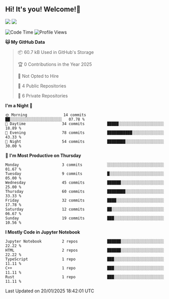 ## Hi! It's you! Welcome!👋
<p align="left">
  <img src="https://github-readme-stats.vercel.app/api/top-langs/?username=Shanshuimei&theme=transparent&hide_border=true" />
  <img src="https://github-readme-stats.vercel.app/api/wakatime?username=Shanshuimei&theme=transparent&hide_border=true&layout=compact&langs_count=22" />
</p>

<!--START_SECTION:waka-->

![Code Time](http://img.shields.io/badge/Code%20Time-35%20hrs%205%20mins-blue)
![Profile Views](http://img.shields.io/badge/Profile%20Views-77-blue)

**🐱 My GitHub Data** 

> 📦 60.7 kB Used in GitHub's Storage 
 > 
> 🏆 0 Contributions in the Year 2025
 > 
> 🚫 Not Opted to Hire
 > 
> 📜 4 Public Repositories 
 > 
> 🔑 6 Private Repositories 
 > 
**I'm a Night 🦉** 

```text
🌞 Morning                14 commits          ██░░░░░░░░░░░░░░░░░░░░░░░   07.78 % 
🌆 Daytime                34 commits          █████░░░░░░░░░░░░░░░░░░░░   18.89 % 
🌃 Evening                78 commits          ███████████░░░░░░░░░░░░░░   43.33 % 
🌙 Night                  54 commits          ████████░░░░░░░░░░░░░░░░░   30.00 % 
```
📅 **I'm Most Productive on Thursday** 

```text
Monday                   3 commits           ░░░░░░░░░░░░░░░░░░░░░░░░░   01.67 % 
Tuesday                  9 commits           █░░░░░░░░░░░░░░░░░░░░░░░░   05.00 % 
Wednesday                45 commits          ██████░░░░░░░░░░░░░░░░░░░   25.00 % 
Thursday                 60 commits          ████████░░░░░░░░░░░░░░░░░   33.33 % 
Friday                   32 commits          ████░░░░░░░░░░░░░░░░░░░░░   17.78 % 
Saturday                 12 commits          ██░░░░░░░░░░░░░░░░░░░░░░░   06.67 % 
Sunday                   19 commits          ███░░░░░░░░░░░░░░░░░░░░░░   10.56 % 
```


**I Mostly Code in Jupyter Notebook** 

```text
Jupyter Notebook         2 repos             ██████░░░░░░░░░░░░░░░░░░░   22.22 % 
HTML                     2 repos             ██████░░░░░░░░░░░░░░░░░░░   22.22 % 
TypeScript               1 repo              ███░░░░░░░░░░░░░░░░░░░░░░   11.11 % 
C++                      1 repo              ███░░░░░░░░░░░░░░░░░░░░░░   11.11 % 
Rust                     1 repo              ███░░░░░░░░░░░░░░░░░░░░░░   11.11 % 
```




 Last Updated on 20/01/2025 18:42:01 UTC
<!--END_SECTION:waka-->

